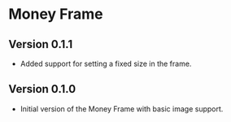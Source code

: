 Money Frame
===========

Version 0.1.1
--------------

  * Added support for setting a fixed size in the frame.

Version 0.1.0
-------------

  * Initial version of the Money Frame with basic image support.

